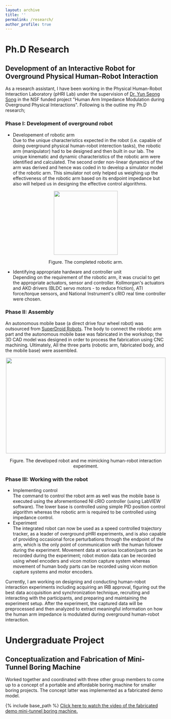 ```yaml
---
layout: archive
title: ''
permalink: /research/
author_profile: true
---
```


# Ph.D Research
## Development of an Interactive Robot for Overground Physical Human-Robot Interaction ### 
As a research assistant, I have been working in the Physical Human-Robot Interaction Laboratory (pHRI Lab) under the supervision of [Dr. Yun Seong Song](https://mae.mst.edu/facultyandstaff/facultysong/) in the NSF funded project "Human Arm Impedance Modulation during Overground Physical Interactions". Following is the outline my Ph.D research;
### Phase I: Development of overground robot 
  * Developement of robotic arm\
  Due to the unique characteristics expected in the robot (i.e. capable of doing overground physical human-robot interection tasks), the robotic arm (manipulator) had to be designed and then built in our lab. The unique kinematic and dynamic characteristics of the robotic arm were identified and calculated. The second order non-linear dynamics of the arm was derived and hence was coded in to develop a simulator model of the robotic arm. This simulator not only helped us weighing up the effectiveness of the robotic arm based on its endpoint impedance but also will helped us in designing the effective control algorithms.
<p align="center">
  <img src="https://sambadregmi.github.io/images/physical_robot.jpg" width="200" height="200" >
</p>
<p align="center">
 Figure. The completed robotic arm.
</p>

  * Identifying appropriate hardware and controller unit\
  Depending on the requirement of the robotic arm, it was crucial to get the appropriate actuators, sensor and controller. Kollmorgan's actuators and AKD drivers (BLDC servo motors - to reduce friction), ATI force/torque sensors, and National Instrument's cRIO real time controller were chosen.
  
### Phase II: Assembly 
An autonomous mobile base (a direct drive four wheel robot) was outsourced from [SuperDroid Robots](https://www.superdroidrobots.com/shop/item.aspx/ig52-db4-4wd-all-terrain-heavy-duty-robot-platform/1648/). The body to connect the robotic arm part and the autonomous mobile base was fabricated in the workshop; the 3D CAD model was designed in order to process the fabrication using CNC machining. Ultimately, All the three parts (robotic arm, fabricated body, and the mobile base) were assembled.
<p align="center">
  <img src="https://sambadregmi.github.io/images/Robot_and_Sambad_Regmi.jpg" width="500" height="300" >
</p>
<p align="center">
 Figure. The developed robot and me mimicking human-robot interaction experiment.
</p>

### Phase III: Working with the robot
* Implementing control\
The command to control the robot arm as well was the mobile base is executed using the aforementioned NI cRIO controller (using LabVIEW software). The lower base is controlled using simple PID position control algorithm whereas the robotic arm is required to be controlled using impedance control.
* Experiment\
The integrated robot can now be used as a speed controlled trajectory tracker, as a leader of overground pHRI experiments, and is also capable of providing occasional force perturbations through the endpoint of the arm, which is the only point of communication with the human follower during the experiment. Movement data at various location/parts can be recorded during the experiment; robot motion data can be recorded using wheel encoders and vicon motion capture system whereas movement of human body parts can be recorded using vicon motion capture systems and motor encoders. 

Currently, I am working on designing and conducting human-robot interaction experiments including acquiring an IRB approval, figuring out the best data accquisition and synchronization technique, recruiting and interacting with the participants, and preparing and maintaining the experiment setup. After the experiment, the captured data will be preprocessed and then analyzed to extract meaningful information on how the human arm impedance is modulated during overground human-robot interaction. 

# Undergraduate Project
## Conceptualization and Fabrication of Mini-Tunnel Boring Machine
Worked together and coordinated with three other group members to come up to a concept of a portable and affordable boring machine for smaller boring projects. The concept latter was implemented as a fabricated demo model.

{% include base_path %}
[Click here to watch the video of the fabricated demo mini-tunnel boring machine.](http://sambadregmi.github.io/images/mini_tunnel_boring_machine.mp4)
